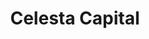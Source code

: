 ---
layout: firm_page
title: "Celesta Capital"
id: "celesta.vc"
permalink: "/celestacapitalcelesta.vc/"
website: "https://www.celesta.vc"
offices: "San Mateo (United States), Bangalore (India)"
investment_stages: "Series A, Series B, Series C, Series D"
portfolio_companies: "5C Network, Agnikul, Aispire, Alif Semiconductor, Alveo, Annapurna Labs, Aquantia, Atonarp, Aura Semiconductor, Auradine, Aurascape.ai, Autonomy, Baffle, Berkeley Lights, Biomason, Boom Supersonic, Brick & Bolt, Brilliant Home Technology, Calumino, Calysta Energy, Canary, Cartesian Kinetics, Clairvolex, Connect & Heal, Credo, Crescendo, DataChat, Datometry, Dustphotonics, Eliyan, Eta Compute, EtherWhere, Excision BioTherapeutics, Exostellar, H2O.AI, Habana Labs, Healofy, Ideaforge, Innovium, Komprise, Kyulux, Lightbits Labs, Lion Semiconductor, Madlan, Magnetic Insight, Metaswitch, Mojo Networks, Movandi, NOD.ai, Nebulon, NetSpeed Systems, Normal Computing, Nuvia, OneCell Diagnostics, Onx Homes, Orion Labs, ParkourSC, Paxata, Percipient.ai, Pixis, Platform9, Prellis, Prosimo, ProteanTecs, Quantenna, Quartic.ai, Questt, Recogni, Rizzle, Robinhood, SambaNova Systems, Slate, Stathera, Stellapps, TagoreTech, Telescent, TigerGraph, Tonbo Imaging, VDOO, Vayyar Imaging, VeriSilicon, Very Good Ventures, Volta Industries, WEKA, WhiteRabbit.ai"
portfolio_link: "https://www.celesta.vc/portfolio"
investment_markets: "Semiconductors, Intelligent Hardware Systems, AI Applications, Cloud Infrastructure, Bioconvergence, Construction, Retail, Agriculture, Healthcare, Education"
founded_year: "2013"
description: "Celesta Capital is a global deep tech venture capital firm based in Silicon Valley, investing in leading-edge hardware and software technologies. Their investments focus on companies enabling mass adoption of emerging technologies, improving health outcomes, and transforming large industries. Celesta prides itself on being active investors and advisors, adding value to their portfolio companies."
linkedin: "https://www.linkedin.com/company/celestacapital/"
twitter: "https://twitter.com/CelestaCapital"
instagram: ""
team_page: "https://www.celesta.vc/people"
investor_type: "Venture Capital"
crunchbase: "https://www.crunchbase.com/organization/wrvi-capital"
pitchbook: "https://pitchbook.com/profiles/investor/157664-17"

# SEO Optimization
meta_title: "Celesta Capital - VC Firm - projectstartups.com"
meta_description: "Celesta Capital, Celesta Capital is a global deep tech venture capital firm based in Silicon Valley, investing in leading-edge hardware and software technologies. Thei..."
meta_keywords: "Celesta Capital, Semiconductors, Intelligent Hardware Systems, AI Applications, Cloud Infrastructure, Bioconvergence, Construction, Retail, Agriculture, Healthcare, Education, VC firm, venture capital, startup investor, projectstartups.com"
canonical_url: "https://vc.projectstartups.com/celestacapitalcelesta.vc/"
---